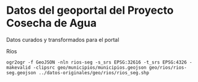# Datos del geoportal del Proyecto Cosecha de Agua
Datos curados y transformados para el portal

Ríos
```shell
ogr2ogr -f GeoJSON -nln rios-seg -s_srs EPSG:32616 -t_srs EPSG:4326 -makevalid -clipsrc geo/municipios/municipios.geojson geo/rios/rios-seg.geojson ../datos-originales/geo/rios/rios_seg.shp
```
